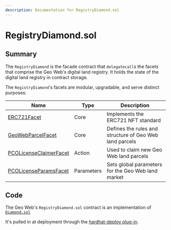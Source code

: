 ```yaml
---
description: Documentation for RegistryDiamond.sol
---
```


# RegistryDiamond.sol

## Summary

The `RegistryDiamond` is the facade contract that `delegatecall`s the facets that comprise the Geo Web's digital land registry. It holds the state of the digital land registry in contract storage.

The `RegistryDiamond`'s facets are modular, upgradable, and serve distinct purposes:

| Name                                                    | Type        | Description                                             |
| ------------------------------------------------------- | ----------- | ------------------------------------------------------- |
| [ERC721Facet](erc721facet.md)                           | Core        | Implements the ERC721 NFT standard                      |
| [GeoWebParcelFacet](geowebparcelfacet.sol.md)           | Core        | Defines the rules and structure of Geo Web land parcels |
| [PCOLicenseClaimerFacet](pcolicenseclaimerfacet.sol.md) | Action      | Used to claim new Geo Web land parcels                  |
| [PCOLicenseParamsFacet](pcolicenseparamsfacet.sol.md)   | Parameters  | Sets global parameters for the Geo Web land market      |

## Code

The Geo Web's `RegistryDiamond.sol` contract is an implementation of [`Diamond.sol`](https://github.com/wighawag/hardhat-deploy/blob/master/solc\_0.8/diamond/Diamond.sol)

It's pulled in at deployment through the [hardhat-deploy plug-in](https://github.com/wighawag/hardhat-deploy).
